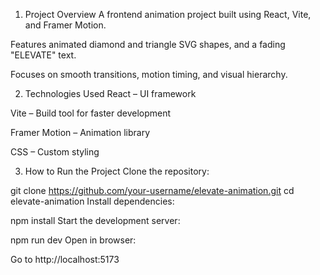1. Project Overview
A frontend animation project built using React, Vite, and Framer Motion.

Features animated diamond and triangle SVG shapes, and a fading "ELEVATE" text.

Focuses on smooth transitions, motion timing, and visual hierarchy.

2. Technologies Used
React – UI framework

Vite – Build tool for faster development

Framer Motion – Animation library

CSS – Custom styling

3. How to Run the Project
Clone the repository:

git clone https://github.com/your-username/elevate-animation.git
cd elevate-animation
Install dependencies:


npm install
Start the development server:


npm run dev
Open in browser:

Go to http://localhost:5173